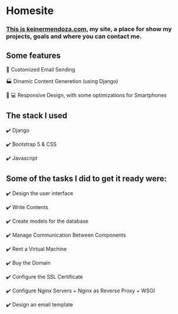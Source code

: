 # Homesite
### [This is keinermendoza.com](https://keinermendoza.com), my site, a place for show my projects, goals and where you can contact me. 

## Some features

📧 Customized Email Sending

🏭 Dinamic Content Generetion (using Django)

📱 💻 Responsive Design, with some optimizations for Smartphones

## The stack I used 

✔️ Django

✔️ Bootstrap 5 & CSS

✔️ Javascript

## Some of the tasks I did to get it ready were:

✔️ Design the user interface

✔️ Write Contents

✔️ Create models for the database

✔️ Manage Communication Between Components

✔️ Rent a Virtual Machine

✔️ Buy the Domain

✔️ Configure the SSL Certificate

✔️ Configure Nginx Servers + Nginx as Reverse Proxy + WSGI

✔️ Design an email template